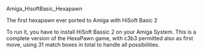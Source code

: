 Amiga_HisoftBasic_Hexapawn

The first hexapawn ever ported to Amiga with HiSoft Basic 2

To run it, you have to install HiSoft Bassic 2 on your Amiga System. This is a complete version of the HexaPawn game, with c3b3 permitted also as first move, using 31 match boxes in total to handle all possibilities.